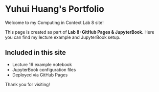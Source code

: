 # Yuhui Huang's Portfolio

Welcome to my Computing in Context Lab 8 site!

This page is created as part of **Lab 8: GitHub Pages & JupyterBook**.
Here you can find my lecture example and JupyterBook setup.

## Included in this site
- Lecture 16 example notebook
- JupyterBook configuration files
- Deployed via GitHub Pages

Thank you for visiting!